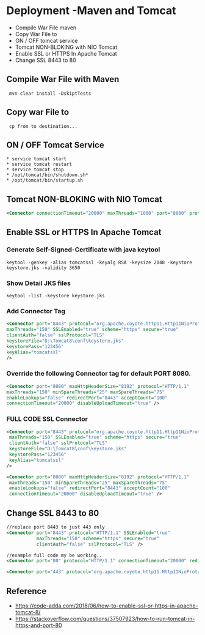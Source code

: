 # Deployment -Maven and Tomcat
* Compile War File maven
* Copy War File to <TomcatWebapp>
* ON / OFF tomcat service
* Tomcat NON-BLOKING with NIO Tomcat
* Enable SSL or HTTPS In Apache Tomcat
* Change SSL 8443 to 80

## Compile War File with Maven
```command
 mvn clear install -DskiptTests
```

## Copy war File to <TomcatWebapp>
```command
 cp from to destination...
```

## ON / OFF Tomcat Service
```command
* service tomcat start
* service tomcat restart
* service tomcat stop
* /opt/tomcat/bin/shutdown.sh* 
* /opt/tomcat/bin/startup.sh
```

## Tomcat NON-BLOKING with NIO Tomcat
```xml
<Connector connectionTimeout="20000" maxThreads="1000" port="8080" protocol="org.apache.coyote.http11.Http11NioProtocol" redirectPort="8443"/>
```

## Enable SSL or HTTPS In Apache Tomcat 
### Generate Self-Signed-Certificate with java keytool
```command
keytool -genkey -alias tomcatssl -keyalg RSA -keysize 2048 -keystore keystore.jks -validity 3650
```

### Show Detail JKS files
```command
keytool -list -keystore keystore.jks
```

### Add Connector Tag
```xml
<Connector port="8443" protocol="org.apache.coyote.http11.Http11NioProtocol"
maxThreads="150" SSLEnabled="true" scheme="https" secure="true"
clientAuth="false" sslProtocol="TLS"
keystoreFile="D:\Tomcat8\conf\keystore.jks"
keystorePass="123456"
keyAlias="tomcatssl"
/>
```

### Override the following Connector tag for default PORT 8080.
```xml
<Connector port="8080" maxHttpHeaderSize="8192" protocol="HTTP/1.1"
maxThreads="150" minSpareThreads="25" maxSpareThreads="75"
enableLookups="false" redirectPort="8443" acceptCount="100"
connectionTimeout="20000" disableUploadTimeout="true" />
```

### FULL CODE SSL Connector
```xml
<Connector port="8443" protocol="org.apache.coyote.http11.Http11NioProtocol"
 maxThreads="150" SSLEnabled="true" scheme="https" secure="true"
 clientAuth="false" sslProtocol="TLS"
 keystoreFile="D:\Tomcat8\conf\keystore.jks"
 keystorePass="123456"
 keyAlias="tomcatssl"
/>

<Connector port="8080" maxHttpHeaderSize="8192" protocol="HTTP/1.1"
 maxThreads="150" minSpareThreads="25" maxSpareThreads="75"
 enableLookups="false" redirectPort="8443" acceptCount="100"
 connectionTimeout="20000" disableUploadTimeout="true" />
```

## Change SSL 8443 to 80
```xml
//replace port 8443 to just 443 only
<Connector port="8443" protocol="HTTP/1.1" SSLEnabled="true"
           maxThreads="150" scheme="https" secure="true"
           clientAuth="false" sslProtocol="TLS" />

//example full code my be working..
<Connector port="80" protocol="HTTP/1.1" connectionTimeout="20000" redirectPort="443" />

<Connector port="443" protocol="org.apache.coyote.http11.Http11NioProtocol" maxThreads="150" SSLEnabled="true" scheme="https" secure="true" clientAuth="false" sslProtocol="TLS"  keystoreFile="/.keystore" keystorePass="Pa$$W0rd" />


```

## Reference
* https://code-adda.com/2018/06/how-to-enable-ssl-or-https-in-apache-tomcat-8/
* https://stackoverflow.com/questions/37507923/how-to-run-tomcat-in-https-and-port-80

